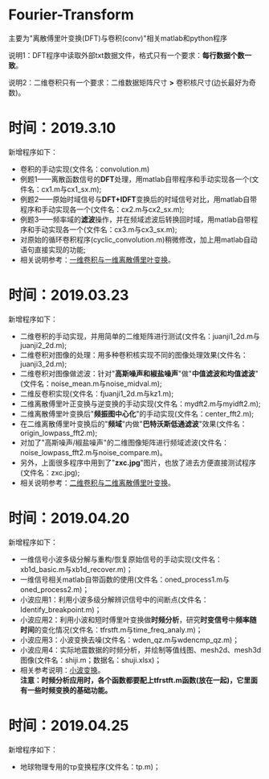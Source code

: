 # Fourier-Transform
主要为"离散傅里叶变换(DFT)与卷积(conv)"相关matlab和python程序

说明1：DFT程序中读取外部txt数据文件，格式只有一个要求：**每行数据个数一致**。       

说明2：二维卷积只有一个要求：二维数据矩阵尺寸 **>** 卷积核尺寸(边长最好为奇数)。

# 时间：2019.3.10
新增程序如下：
- 卷积的手动实现(文件名：convolution.m)   
- 例题1——离散函数信号的**DFT**处理，用matlab自带程序和手动实现各一个(文件名：cx1.m与cx1_sx.m);   
- 例题2——原始时域信号与**DFT+IDFT**变换后的时域信号对比，用matlab自带程序和手动实现各一个(文件名：cx2.m与cx2_sx.m);      
- 例题3——频率域的**滤波**操作，并在频域滤波后转换回时域，用matlab自带程序和手动实现各一个(文件名：cx3.m与cx3_sx.m);
- 对原始的循环卷积程序(cyclic_convolution.m)稍微修改，加上用matlab自动语句直接实现的功能;
- 相关说明参考：[一维卷积与一维离散傅里叶变换](https://www.jianshu.com/nb/35397386)。


# 时间：2019.03.23
新增程序如下：
- 二维卷积的手动实现，并用简单的二维矩阵进行测试(文件名：juanji1_2d.m与juanji2_2d.m);
- 二维卷积对图像的处理：用多种卷积核实现不同的图像处理效果(文件名：juanji3_2d.m);
- 二维卷积对图像做滤波：针对"**高斯噪声和椒盐噪声**"做"**中值滤波和均值滤波**"(文件名：noise_mean.m与noise_midval.m);
- 二维反卷积实现(文件名：fjuanji1_2d.m与kz1.m);
- 二维离散傅里叶正变换与逆变换的手动实现(文件名：mydft2.m与myidft2.m);
- 二维离散傅里叶变换后"**频振图中心化**"的手动实现(文件名：center_fft2.m);
- 在二维离散傅里叶变换后的"**频域**"内做"**巴特沃斯低通滤波**"效果(文件名：origin_lowpass_fft2.m);
- 对加了"高斯噪声/椒盐噪声"的二维图像矩阵进行频域滤波(文件名：noise_lowpass_fft2.m与noise_compare.m)。
- 另外，上面很多程序中用到了"**zxc.jpg**"图片，也放了进去方便直接测试程序(文件名：zxc.jpg);
- 相关说明参考：[二维卷积与二维离散傅里叶变换](https://www.jianshu.com/nb/35397386)。


# 时间：2019.04.20
新增程序如下：
- 一维信号小波多级分解与重构/恢复原始信号的手动实现(文件名：xb1d_basic.m与xb1d_recover.m)；
- 一维信号相关matlab自带函数的使用(文件名：oned_process1.m与oned_process2.m)；
- 小波应用1：利用小波多级分解辨识信号中的间断点(文件名：Identify_breakpoint.m)；
- 小波应用2：利用小波和短时傅里叶变换做**时频分析**，研究**时变信号**中**频率随时间**的变化情况(文件名：tfrstft.m与time_freq_analy.m)；
- 小波应用3：小波变换去噪(文件名：wden_qz.m与wdencmp_qz.m)；
- 小波应用4：实际地震数据的时频分析，并绘制等值线图、mesh2d、mesh3d图像(文件名：shiji.m；数据名：shuji.xlsx)；
- 相关参考说明：[小波变换](https://www.jianshu.com/nb/35397386)。     
**注意：时频分析应用时，各个函数都要配上tfrstft.m函数(放在一起)，它里面有一些时频变换的基础功能。**


# 时间：2019.04.25
新增程序如下：
- 地球物理专用的τp变换程序(文件名：tp.m)；
